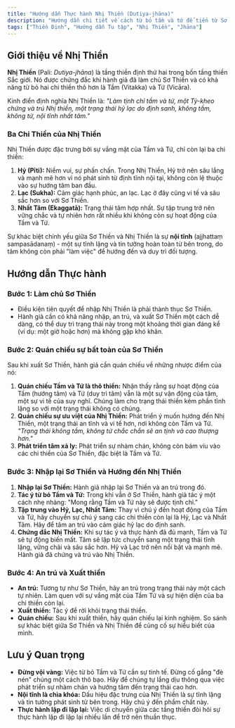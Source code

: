 ```yaml
---
title: "Hướng dẫn Thực hành Nhị Thiền (Dutiya-jhāna)"
description: "Hướng dẫn chi tiết về cách từ bỏ tầm và tứ để tiến từ Sơ Thiền lên Nhị Thiền, một trạng thái của nội tĩnh và hỷ lạc do định sanh."
tags: ["Thiền Định", "Hướng dẫn Tu tập", "Nhị Thiền", "Jhāna"]
---
```


## Giới thiệu về Nhị Thiền

**Nhị Thiền** (Pali: *Dutiya-jhāna*) là tầng thiền định thứ hai trong bốn tầng thiền Sắc giới. Nó được chứng đắc khi hành giả đã làm chủ Sơ Thiền và có khả năng từ bỏ hai chi thiền thô hơn là Tầm (Vitakka) và Tứ (Vicāra).

Kinh điển định nghĩa Nhị Thiền là: *"Làm tịnh chỉ tầm và tứ, một Tỳ-kheo chứng và trú Nhị thiền, một trạng thái hỷ lạc do định sanh, không tầm, không tứ, nội tĩnh nhất tâm."*

### Ba Chi Thiền của Nhị Thiền

Nhị Thiền được đặc trưng bởi sự vắng mặt của Tầm và Tứ, chỉ còn lại ba chi thiền:
1.  **Hỷ (Pīti):** Niềm vui, sự phấn chấn. Trong Nhị Thiền, Hỷ trở nên sâu lắng và mạnh mẽ hơn vì nó phát sinh từ định tĩnh nội tại, không còn lệ thuộc vào sự hướng tâm ban đầu.
2.  **Lạc (Sukha):** Cảm giác hạnh phúc, an lạc. Lạc ở đây cũng vi tế và sâu sắc hơn so với Sơ Thiền.
3.  **Nhất Tâm (Ekaggatā):** Trạng thái tâm hợp nhất. Sự tập trung trở nên vững chắc và tự nhiên hơn rất nhiều khi không còn sự hoạt động của Tầm và Tứ.

Sự khác biệt chính yếu giữa Sơ Thiền và Nhị Thiền là sự **nội tĩnh** (ajjhattaṃ sampasādanaṃ) - một sự tĩnh lặng và tin tưởng hoàn toàn từ bên trong, do tâm không còn phải "làm việc" để hướng đến và duy trì đối tượng.

## Hướng dẫn Thực hành

### Bước 1: Làm chủ Sơ Thiền
- Điều kiện tiên quyết để nhập Nhị Thiền là phải thành thục Sơ Thiền.
- Hành giả cần có khả năng nhập, an trú, và xuất Sơ Thiền một cách dễ dàng, có thể duy trì trạng thái này trong một khoảng thời gian đáng kể (ví dụ: một giờ hoặc hơn) mà không gặp khó khăn.

### Bước 2: Quán chiếu sự bất toàn của Sơ Thiền
Sau khi xuất Sơ Thiền, hành giả cần quán chiếu về những nhược điểm của nó:
1.  **Quán chiếu Tầm và Tứ là thô thiển:** Nhận thấy rằng sự hoạt động của Tầm (hướng tâm) và Tứ (duy trì tâm) vẫn là một sự vận động của tâm, một sự vi tế của suy nghĩ. Chúng làm cho trạng thái thiền kém phần tĩnh lặng so với một trạng thái không có chúng.
2.  **Quán chiếu sự ưu việt của Nhị Thiền:** Phát triển ý muốn hướng đến Nhị Thiền, một trạng thái an tĩnh và vi tế hơn, nơi không còn Tầm và Tứ. *"Trạng thái không tầm, không tứ chắc chắn sẽ an tịnh và cao thượng hơn."*
3.  **Phát triển tâm xả ly:** Phát triển sự nhàm chán, không còn bám víu vào các chi thiền của Sơ Thiền, đặc biệt là Tầm và Tứ.

### Bước 3: Nhập lại Sơ Thiền và Hướng đến Nhị Thiền
1.  **Nhập lại Sơ Thiền:** Hành giả nhập lại Sơ Thiền và an trú trong đó.
2.  **Tác ý từ bỏ Tầm và Tứ:** Trong khi vẫn ở Sơ Thiền, hành giả tác ý một cách nhẹ nhàng: "Mong rằng Tầm và Tứ này sẽ được tịnh chỉ."
3.  **Tập trung vào Hỷ, Lạc, Nhất Tâm:** Thay vì chú ý đến hoạt động của Tầm và Tứ, hãy chuyển sự chú ý sang các chi thiền còn lại là Hỷ, Lạc và Nhất Tâm. Hãy để tâm an trú vào cảm giác hỷ lạc do định sanh.
4.  **Chứng đắc Nhị Thiền:** Khi sự tác ý và thực hành đã đủ mạnh, Tầm và Tứ sẽ tự động biến mất. Tâm sẽ lập tức chuyển sang một trạng thái tĩnh lặng, vững chãi và sâu sắc hơn. Hỷ và Lạc trở nên nổi bật và mạnh mẽ. Hành giả đã chứng và trú vào Nhị Thiền.

### Bước 4: An trú và Xuất thiền
- **An trú:** Tương tự như Sơ Thiền, hãy an trú trong trạng thái này một cách tự nhiên. Làm quen với sự vắng mặt của Tầm Tứ và sự hiện diện của ba chi thiền còn lại.
- **Xuất thiền:** Tác ý để rời khỏi trạng thái thiền.
- **Quán chiếu:** Sau khi xuất thiền, hãy quán chiếu lại kinh nghiệm. So sánh sự khác biệt giữa Sơ Thiền và Nhị Thiền để củng cố sự hiểu biết của mình.

## Lưu ý Quan trọng
- **Đừng vội vàng:** Việc từ bỏ Tầm và Tứ cần sự tinh tế. Đừng cố gắng "đè nén" chúng một cách thô bạo. Hãy để chúng tự lắng dịu thông qua việc phát triển sự nhàm chán và hướng tâm đến trạng thái cao hơn.
- **Nội tĩnh là chìa khóa:** Dấu hiệu đặc trưng của Nhị Thiền là sự tĩnh lặng và tin tưởng phát sinh từ bên trong. Hãy chú ý đến phẩm chất này.
- **Thực hành lặp đi lặp lại:** Việc di chuyển giữa các tầng thiền đòi hỏi sự thực hành lặp đi lặp lại nhiều lần để trở nên thuần thục.
